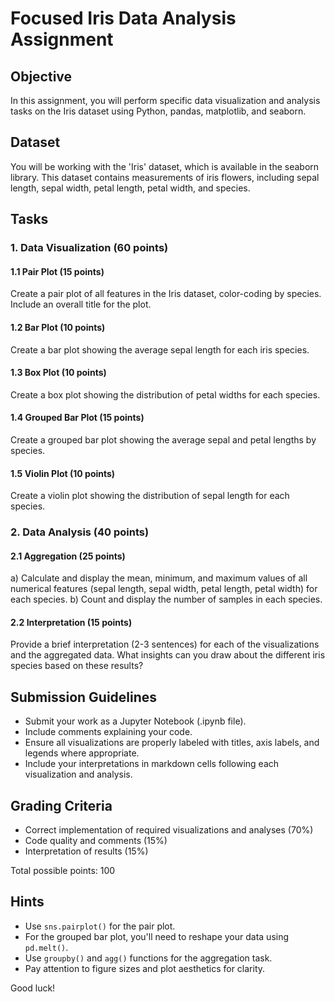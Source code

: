 # Focused Iris Data Analysis Assignment

## Objective
In this assignment, you will perform specific data visualization and analysis tasks on the Iris dataset using Python, pandas, matplotlib, and seaborn.

## Dataset
You will be working with the 'Iris' dataset, which is available in the seaborn library. This dataset contains measurements of iris flowers, including sepal length, sepal width, petal length, petal width, and species.

## Tasks

### 1. Data Visualization (60 points)

#### 1.1 Pair Plot (15 points)
Create a pair plot of all features in the Iris dataset, color-coding by species. Include an overall title for the plot.

#### 1.2 Bar Plot (10 points)
Create a bar plot showing the average sepal length for each iris species.

#### 1.3 Box Plot (10 points)
Create a box plot showing the distribution of petal widths for each species.

#### 1.4 Grouped Bar Plot (15 points)
Create a grouped bar plot showing the average sepal and petal lengths by species.

#### 1.5 Violin Plot (10 points)
Create a violin plot showing the distribution of sepal length for each species.

### 2. Data Analysis (40 points)

#### 2.1 Aggregation (25 points)
a) Calculate and display the mean, minimum, and maximum values of all numerical features (sepal length, sepal width, petal length, petal width) for each species.
b) Count and display the number of samples in each species.

#### 2.2 Interpretation (15 points)
Provide a brief interpretation (2-3 sentences) for each of the visualizations and the aggregated data. What insights can you draw about the different iris species based on these results?

## Submission Guidelines
- Submit your work as a Jupyter Notebook (.ipynb file).
- Include comments explaining your code.
- Ensure all visualizations are properly labeled with titles, axis labels, and legends where appropriate.
- Include your interpretations in markdown cells following each visualization and analysis.

## Grading Criteria
- Correct implementation of required visualizations and analyses (70%)
- Code quality and comments (15%)
- Interpretation of results (15%)

Total possible points: 100

## Hints
- Use `sns.pairplot()` for the pair plot.
- For the grouped bar plot, you'll need to reshape your data using `pd.melt()`.
- Use `groupby()` and `agg()` functions for the aggregation task.
- Pay attention to figure sizes and plot aesthetics for clarity.

Good luck!
